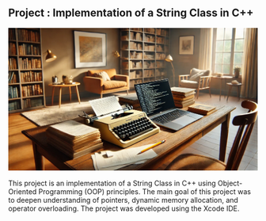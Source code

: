 ## Project : Implementation of a String Class in C++ 

<p>
  <img src="Media.xcassets/custom-string-image.imageset/custom-string-image.png" />
</p>

This project is an implementation of a String Class in C++ using Object-Oriented Programming (OOP)
principles. The main goal of this project was to deepen understanding of pointers, dynamic memory allocation, and
operator overloading. The project was developed using the Xcode IDE.
